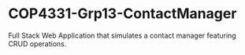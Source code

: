 # COP4331-Grp13-ContactManager
 Full Stack Web Application that simulates a contact manager featuring CRUD operations.
